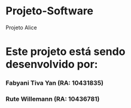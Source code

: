 # Projeto-Software
Projeto Alice

# Este projeto está sendo desenvolvido por:
### Fabyani Tiva Yan (RA: 10431835)
### Rute Willemann (RA: 10436781)
